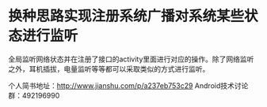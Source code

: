# 换种思路实现注册系统广播对系统某些状态进行监听
全局监听网络状态并在注册了接口的activity里面进行对应的操作。除了网络监听之外，耳机插拔，电量监听等等都可以采取类似的方式进行监听。


个人简书地址：http://www.jianshu.com/p/a237eb753c29
Android技术讨论群：492196990
